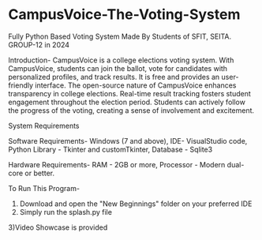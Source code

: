 # CampusVoice-The-Voting-System
Fully Python Based Voting System Made By Students of SFIT, SEITA. GROUP-12 in 2024

Introduction-
CampusVoice is a college elections voting system. With CampusVoice,
students can join the ballot, vote for candidates with personalized profiles,
and track results. It is free and provides an user-friendly interface. The
open-source nature of CampusVoice enhances transparency in college
elections. Real-time result tracking fosters student engagement throughout
the election period. Students can actively follow the progress of the
voting, creating a sense of involvement and excitement.

System Requirements

Software Requirements-
Windows (7 and above),
IDE- VisualStudio code,
Python Library - Tkinter and customTkinter,
Database - Sqlite3

Hardware Requirements-
RAM - 2GB or more,
Processor - Modern dual-core or better.

To Run This Program-
1) Download and open the "New Beginnings" folder on your preferred IDE
2) Simply run the splash.py file

3)Video Showcase is provided

